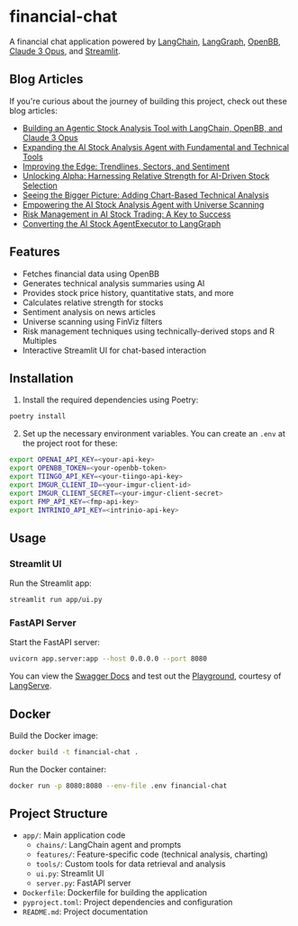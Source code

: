# financial-chat

A financial chat application powered by [LangChain](https://www.langchain.com/), [LangGraph](https://langchain-ai.github.io/langgraph), [OpenBB](https://openbb.co/products/platform), [Claude 3 Opus](https://www.anthropic.com/claude), and [Streamlit](https://streamlit.io).

## Blog Articles

If you're curious about the journey of building this project, check out these blog articles:

- [Building an Agentic Stock Analysis Tool with LangChain, OpenBB, and Claude 3 Opus](https://sethhobson.com/2024/03/building-an-agentic-stock-analysis-tool-with-langchain-openbb-and-claude-3-opus)
- [Expanding the AI Stock Analysis Agent with Fundamental and Technical Tools](https://sethhobson.com/2024/04/expanding-the-ai-stock-analysis-agent-with-fundamental-and-technical-tools)
- [Improving the Edge: Trendlines, Sectors, and Sentiment](https://sethhobson.com/2024/04/improving-the-edge-trendlines-sectors-and-sentiment)
- [Unlocking Alpha: Harnessing Relative Strength for AI-Driven Stock Selection](https://sethhobson.com/2024/04/unlocking-alpha-harnessing-relative-strength-for-ai-driven-stock-selection)
- [Seeing the Bigger Picture: Adding Chart-Based Technical Analysis](https://sethhobson.com/2024/04/seeing-the-bigger-picture-adding-chart-based-technical-analysis)
- [Empowering the AI Stock Analysis Agent with Universe Scanning](https://sethhobson.com/2024/04/empowering-the-ai-stock-analysis-agent-with-universe-scanning)
- [Risk Management in AI Stock Trading: A Key to Success](https://sethhobson.com/2024/05/risk-management-in-ai-stock-trading-a-key-to-success)
- [Converting the AI Stock AgentExecutor to LangGraph](https://sethhobson.com/2024/05/converting-ai-stock-agentexecutor-to-langgraph)

## Features

- Fetches financial data using OpenBB
- Generates technical analysis summaries using AI
- Provides stock price history, quantitative stats, and more
- Calculates relative strength for stocks
- Sentiment analysis on news articles
- Universe scanning using FinViz filters
- Risk management techniques using technically-derived stops and R Multiples
- Interactive Streamlit UI for chat-based interaction

## Installation

1. Install the required dependencies using Poetry:

```bash
poetry install
```

2. Set up the necessary environment variables. You can create an `.env` at the project root for these:

```bash
export OPENAI_API_KEY=<your-api-key>
export OPENBB_TOKEN=<your-openbb-token>
export TIINGO_API_KEY=<your-tiingo-api-key>
export IMGUR_CLIENT_ID=<your-imgur-client-id>
export IMGUR_CLIENT_SECRET=<your-imgur-client-secret>
export FMP_API_KEY=<fmp-api-key>
export INTRINIO_API_KEY=<intrinio-api-key>
```

## Usage

### Streamlit UI

Run the Streamlit app:

```bash
streamlit run app/ui.py
```

### FastAPI Server

Start the FastAPI server:

```bash
uvicorn app.server:app --host 0.0.0.0 --port 8080
```

You can view the [Swagger Docs](http://0.0.0.0:8080/docs) and test out the [Playground](http://0.0.0.0:8080/chat/playground), courtesy of [LangServe](https://python.langchain.com/v0.2/docs/langserve).

## Docker

Build the Docker image:

```bash
docker build -t financial-chat .
```

Run the Docker container:

```bash
docker run -p 8080:8080 --env-file .env financial-chat
```

## Project Structure

- `app/`: Main application code
  - `chains/`: LangChain agent and prompts
  - `features/`: Feature-specific code (technical analysis, charting)
  - `tools/`: Custom tools for data retrieval and analysis
  - `ui.py`: Streamlit UI
  - `server.py`: FastAPI server
- `Dockerfile`: Dockerfile for building the application
- `pyproject.toml`: Project dependencies and configuration
- `README.md`: Project documentation
